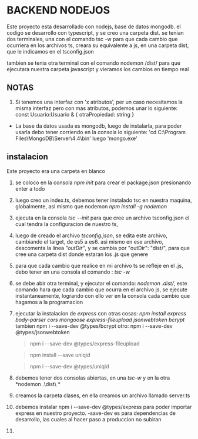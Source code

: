 # BACKEND NODEJOS

Este proyecto esta desarrollado con nodejs, base de datos mongodb. el codigo se desarrollo con typescript, y se creo una carpeta dist. se tenian dos terminales, una con el comando tsc -w para que cada cambio que ocurriera en los archivos ts, creara su equivalente a js, en una carpeta dist, que le indicamos en el tsconfig.json

tambien se tenia otra terminal con el comando nodemon /dist/ para que ejecutara nuestra carpeta javascript y vieramos los cambios en tiempo real

## NOTAS

1. Si tenemos una interfaz con 'x atributos', per un caso necesitamos la misma interfaz pero con mas atributos, podemos unar lo siguiente: const Usuario:Usuario & { otraPropiedad: string }

- La base da datos usada es mongodb, luego de instalarla, para poder usarla debo tener corriendo en la consola lo siguiente: 'cd C:\Program Files\MongoDB\Server\4.4\bin\' luego 'mongo.exe'

## instalacion

 Este proyecto era una carpeta en blanco

1. se coloco en la consola *npm init* para crear el package.json presionando enter a todo

2. luego creo un index.ts, debemos tener instalado tsc en nuestra maquina, globalmente, asi mismo que nodemon *npm install -g nodemon*

3. ejecuta en la consola *tsc --init* para que cree un archivo tsconfig.json el cual tendra la configuracion de nuestro ts, 

4. luego de creado el archivo *tsconfig.json*, se edita este archivo, cambiando el target, de es5 a es6. asi mismo en ese archivo, descomenta la linea  *"outDir"*, y se cambia por "outDir": "dist/",   para que cree una carpeta dist donde estaran los .js que genere

5. para que cada cambio que realice en mi archivo ts se refleje en el .js, debo tener en una consola el comando : *tsc -w*

6. se debe abir otra terminal, y ejecutar el comando: *nodemon .dist/*, este comando hara que cada cambio que ocurra en el archivo js, se ejecute instantaneamente, logrando con ello ver en la consola cada cambio que hagamos a la programacion

7. ejecutar la instalacion de *express* con otras cosas: *npm install express body-parser cors mongoose express-fileupload jsonwebtoken bcrypt*  tambien npm i --save-dev @types/bcrypt    otro: npm i --save-dev @types/jsonwebtoken 
    > npm i --save-dev @types/express-fileupload

    > npm install --save uniqid 

    > npm i --save-dev @types/uniqid

8. debemos tener dos consolas abiertas, en una *tsc-w* y en la otra *nodemon .\dist\ *

9. creamos la carpeta clases, en ella creamos un archivo llamado server.ts

10. debemos instalar npm i --save-dev @types/express para poder importar express en nuestro proyecto. -save-dev es para dependencias de desarrollo, las cuales al hacer paso a produccion no subiran

11. 